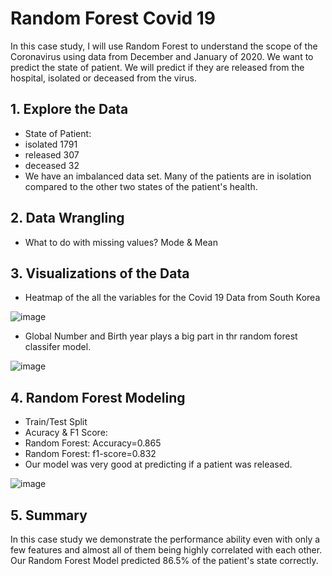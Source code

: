 # Random Forest Covid 19

In this case study, I will use Random Forest to understand the scope of the Coronavirus using data from December and January of 2020. We want to predict the state of patient. We will predict if they are released from the hospital, isolated or deceased from the virus.

## 1. Explore the Data
- State of Patient:
- isolated    1791
- released     307
- deceased      32
- We have an imbalanced data set. Many of the patients are in isolation compared to the other two states of the patient's health.
## 2. Data Wrangling

- What to do with missing values? Mode & Mean

## 3. Visualizations of the Data

- Heatmap of the all the variables for the Covid 19 Data from South Korea

![image](https://user-images.githubusercontent.com/86930309/227577622-16fb17a2-51cc-4ed5-8023-65425deac72f.png)

- Global Number and Birth year plays a big part in thr random forest classifer model.

![image](https://user-images.githubusercontent.com/86930309/227578092-6c20fdea-72a3-409e-adbd-7e8b7b1a064d.png)

## 4. Random Forest Modeling

- Train/Test Split
- Acuracy & F1 Score:
- Random Forest: Accuracy=0.865
- Random Forest: f1-score=0.832
- Our model was very good at predicting if a patient was released.

![image](https://user-images.githubusercontent.com/86930309/227742304-e59d322a-ec48-4199-a89e-e1639e8ad453.png)

## 5. Summary

 In this case study we demonstrate the performance ability even with only a few features and almost all of them being highly correlated with each other. Our Random Forest Model predicted 86.5% of the patient's state correctly.
